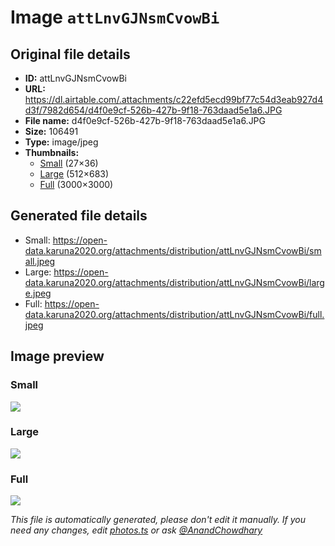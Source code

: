 # Image `attLnvGJNsmCvowBi`

## Original file details

- **ID:** attLnvGJNsmCvowBi
- **URL:** https://dl.airtable.com/.attachments/c22efd5ecd99bf77c54d3eab927d4d3f/7982d654/d4f0e9cf-526b-427b-9f18-763daad5e1a6.JPG
- **File name:** d4f0e9cf-526b-427b-9f18-763daad5e1a6.JPG
- **Size:** 106491
- **Type:** image/jpeg
- **Thumbnails:**
  - [Small](https://dl.airtable.com/.attachmentThumbnails/2fcd466765c4e815258d3745e5ea699d/7d2f1643) (27×36)
  - [Large](https://dl.airtable.com/.attachmentThumbnails/f660c2f6ad5634cc5e6bafc3d8c884f9/c36c5d13) (512×683)
  - [Full](https://dl.airtable.com/.attachmentThumbnails/a7fe70c6d5f4507584235338977c051e/8789aeea) (3000×3000)

## Generated file details

- Small: https://open-data.karuna2020.org/attachments/distribution/attLnvGJNsmCvowBi/small.jpeg
- Large: https://open-data.karuna2020.org/attachments/distribution/attLnvGJNsmCvowBi/large.jpeg
- Full: https://open-data.karuna2020.org/attachments/distribution/attLnvGJNsmCvowBi/full.jpeg

## Image preview

### Small

![](https://open-data.karuna2020.org/attachments/distribution/attLnvGJNsmCvowBi/small.jpeg)

### Large

![](https://open-data.karuna2020.org/attachments/distribution/attLnvGJNsmCvowBi/large.jpeg)

### Full

![](https://open-data.karuna2020.org/attachments/distribution/attLnvGJNsmCvowBi/full.jpeg)

_This file is automatically generated, please don't edit it manually. If you need any changes, edit [photos.ts](/photos.ts) or ask [@AnandChowdhary](https://github.com/AnandChowdhary)_

